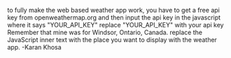 to fully make the web based weather app work, you have to get a free api key from openweathermap.org and then input the api key in the javascript where it says "YOUR_API_KEY"
replace "YOUR_API_KEY" with your api key
Remember that mine was for Windsor, Ontario, Canada.
replace the JavaScript inner text with the place you want to display with the weather app.
-Karan Khosa
